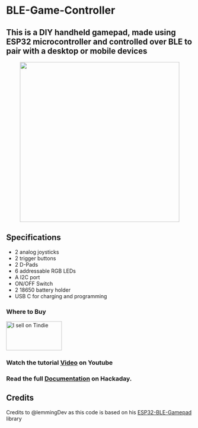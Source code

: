 # BLE-Game-Controller

This is a DIY handheld gamepad, made using ESP32 microcontroller and controlled over BLE to pair with a desktop or mobile devices
---

<p align="center">
<img src="https://github.com/palsayantan/BLE-Game-Controller/blob/main/PCB/3d%20Front.png" width="430px" />
</p>

## Specifications

- 2 analog joysticks
- 2 trigger buttons
- 2 D-Pads
- 6 addressable RGB LEDs
- A I2C port
- ON/OFF Switch
- 2 18650 battery holder
- USB C for charging and programming

### Where to Buy
<a href="https://www.tindie.com/products/electropoint/neopixel-xl/"><img src="https://d2ss6ovg47m0r5.cloudfront.net/badges/tindie-mediums.png" alt="I sell on Tindie" width="150" height="78"></a>

### Watch the tutorial [Video](https://youtu.be/dODmsoAu0D4) on Youtube

### Read the full [Documentation](https://hackaday.io/project/176673-esp32-ble-gamepad) on Hackaday.

## Credits
Credits to @lemmingDev as this code is based on his [ESP32-BLE-Gamepad](https://github.com/lemmingDev/ESP32-BLE-Gamepad) library 


